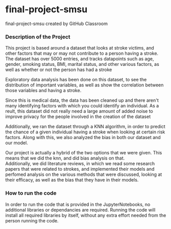 # final-project-smsu
final-project-smsu created by GitHub Classroom
### Description of the Project
This project is based around a dataset that looks at stroke victims, and other factors that may or may not contribute to a person having a stroke.
The dataset has over 5000 entries, and tracks datapoints such as age, gender, smoking status, BMI, marital status, and other various factors, as well as whether or not the person has had a stroke  

Exploratory data analysis has been done on this dataset, to see the distribution of important variables, as well as show the correlation between those variables and having a stroke.   

Since this is medical data, the data has been cleaned up and there aren't many identifying factors with which you could identify an individual.  As a reult, this dataset did not really need a large amount of added noise to improve privacy for the people involved in the creation of the dataset  

Additionally, we ran the dataset through a KNN algorithm, in order to predict the chance of a given individual having a stroke when looking at certain risk factors. Along with this, we also analyzed the bias in both our dataset and our model. 

Our project is actually a hybrid of the two options that we were given. This means that we did the knn, and did bias analysis on that.  
Additionally, we did literature reviews, in which we read some research papers that were related to strokes, and implemented their models and perfomed analysis on the various methods that were discussed, looking at their efficacy, as well as the bias that they have in their models.



### How to run the code 
In order to run the code that is provided in the JupyterNotebooks, no additional libraries or dependancies are required. Running the code will install all required libraries by itself, without any extra effort needed from the person running the code.
### 
